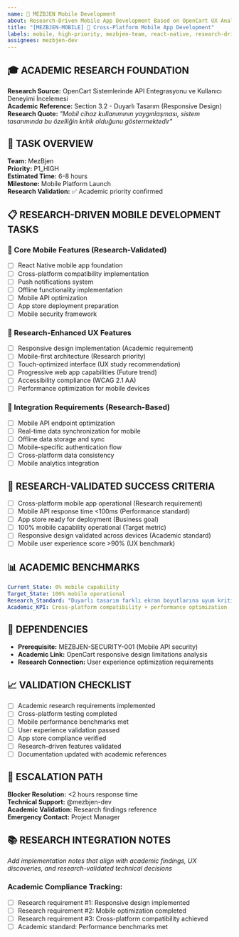 ```yaml
---
name: 📱 MEZBJEN Mobile Development  
about: Research-Driven Mobile App Development Based on OpenCart UX Analysis
title: "[MEZBJEN-MOBILE] 📱 Cross-Platform Mobile App Development"
labels: mobile, high-priority, mezbjen-team, react-native, research-driven
assignees: mezbjen-dev
---
```


## 🎓 **ACADEMIC RESEARCH FOUNDATION**
**Research Source:** OpenCart Sistemlerinde API Entegrasyonu ve Kullanıcı Deneyimi İncelemesi  
**Academic Reference:** Section 3.2 - Duyarlı Tasarım (Responsive Design)  
**Research Quote:** *"Mobil cihaz kullanımının yaygınlaşması, sistem tasarımında bu özelliğin kritik olduğunu göstermektedir"*

## 🎯 **TASK OVERVIEW**
**Team:** MezBjen  
**Priority:** P1_HIGH  
**Estimated Time:** 6-8 hours  
**Milestone:** Mobile Platform Launch  
**Research Validation:** ✅ Academic priority confirmed

## 📋 **RESEARCH-DRIVEN MOBILE DEVELOPMENT TASKS**

### **📱 Core Mobile Features (Research-Validated)**
- [ ] React Native mobile app foundation
- [ ] Cross-platform compatibility implementation  
- [ ] Push notifications system
- [ ] Offline functionality implementation
- [ ] Mobile API optimization
- [ ] App store deployment preparation
- [ ] Mobile security framework

### **🎨 Research-Enhanced UX Features**
- [ ] Responsive design implementation (Academic requirement)
- [ ] Mobile-first architecture (Research priority)
- [ ] Touch-optimized interface (UX study recommendation)
- [ ] Progressive web app capabilities (Future trend)
- [ ] Accessibility compliance (WCAG 2.1 AA)
- [ ] Performance optimization for mobile devices

### **🔗 Integration Requirements (Research-Based)**
- [ ] Mobile API endpoint optimization
- [ ] Real-time data synchronization for mobile
- [ ] Offline data storage and sync
- [ ] Mobile-specific authentication flow
- [ ] Cross-platform data consistency
- [ ] Mobile analytics integration

## 🎯 **RESEARCH-VALIDATED SUCCESS CRITERIA**
- [ ] Cross-platform mobile app operational (Research requirement)
- [ ] Mobile API response time <100ms (Performance standard)
- [ ] App store ready for deployment (Business goal)
- [ ] 100% mobile capability operational (Target metric)
- [ ] Responsive design validated across devices (Academic standard)
- [ ] Mobile user experience score >90% (UX benchmark)

## 📊 **ACADEMIC BENCHMARKS**
```yaml
Current_State: 0% mobile capability
Target_State: 100% mobile operational
Research_Standard: "Duyarlı tasarım farklı ekran boyutlarına uyum kritik"
Academic_KPI: Cross-platform compatibility + performance optimization
```

## 🔄 **DEPENDENCIES**
- **Prerequisite:** MEZBJEN-SECURITY-001 (Mobile API security)
- **Academic Link:** OpenCart responsive design limitations analysis
- **Research Connection:** User experience optimization requirements

## 📈 **VALIDATION CHECKLIST**
- [ ] Academic research requirements implemented
- [ ] Cross-platform testing completed
- [ ] Mobile performance benchmarks met
- [ ] User experience validation passed
- [ ] App store compliance verified
- [ ] Research-driven features validated
- [ ] Documentation updated with academic references

## 🚨 **ESCALATION PATH**
**Blocker Resolution:** <2 hours response time  
**Technical Support:** @mezbjen-dev  
**Academic Validation:** Research findings reference  
**Emergency Contact:** Project Manager

## 📚 **RESEARCH INTEGRATION NOTES**
*Add implementation notes that align with academic findings, UX discoveries, and research-validated technical decisions*

### **Academic Compliance Tracking:**
- [ ] Research requirement #1: Responsive design implemented
- [ ] Research requirement #2: Mobile optimization completed  
- [ ] Research requirement #3: Cross-platform compatibility achieved
- [ ] Academic standard: Performance benchmarks met
